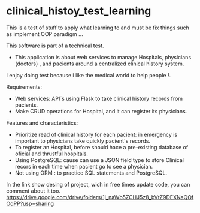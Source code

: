 # clinical_histoy_test_learning
This is a test of stuff to apply what learning to and must be fix things such as implement OOP paradigm ...

This software is part of a technical test. 

- This application is about web services to manage Hospitals, physicians (doctors) , and pacients around a centralized clinical history system.
 
I enjoy doing test because i like the medical world to help people !.

Requirements:
- Web services: API´s using Flask to take clinical history records from pacients.
- Make CRUD operations for Hospital, and it can register its physicians.

Features and characteristics:
- Prioritize read of clinical history for each pacient: in emergency is important to physicians take quickly pacient´s records.
- To register an Hospital, before should hace a pre-existing database of oficial and thrustful hospitals.
- Using PostgreSQL: cause can use a JSON field type to store Clinical recors in each time when pacient go to see a physician. 
- Not using ORM : to practice SQL statements and PostgreSQL.

In the link show desing of project, wich in free times update code, you can comment about it too.
https://drive.google.com/drive/folders/1j_naWb5ZCHJ5z8_bVtZ9DEXNaQOfOqPP?usp=sharing
